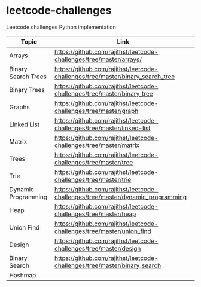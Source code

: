 # leetcode-challenges
Leetcode challenges Python implementation


| Topic | Link |
| ------ | ------ |
| Arrays | https://github.com/rajithst/leetcode-challenges/tree/master/arrays/ |
| Binary Search Trees | https://github.com/rajithst/leetcode-challenges/tree/master/binary_search_tree |
| Binary Trees | https://github.com/rajithst/leetcode-challenges/tree/master/binary_tree |
| Graphs | https://github.com/rajithst/leetcode-challenges/tree/master/graph |
| Linked List | https://github.com/rajithst/leetcode-challenges/tree/master/linked-list |
| Matrix | https://github.com/rajithst/leetcode-challenges/tree/master/matrix |
| Trees | https://github.com/rajithst/leetcode-challenges/tree/master/tree |
| Trie | https://github.com/rajithst/leetcode-challenges/tree/master/trie |
| Dynamic Programming | https://github.com/rajithst/leetcode-challenges/tree/master/dynamic_programming |
| Heap | https://github.com/rajithst/leetcode-challenges/tree/master/heap |
| Union Find |https://github.com/rajithst/leetcode-challenges/tree/master/union_find |
| Design |https://github.com/rajithst/leetcode-challenges/tree/master/design |
| Binary Search |https://github.com/rajithst/leetcode-challenges/tree/master/binary_search |
| Hashmap| |
